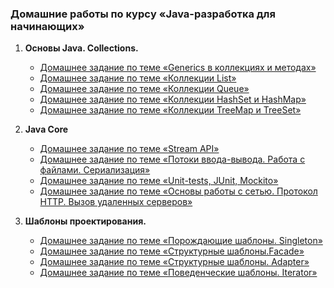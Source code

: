 ### Домашние работы по курcу «Java-разработка для начинающих» ![]()

1. **Основы Java. Collections.**  
    - [Домашнее задание по теме «Generics в коллекциях и методах»](https://github.com/AndreyIljasovJDCP-1/HomeWorkGenerics.git)
    - [Домашнее задание по теме «Коллекции List»](https://github.com/AndreyIljasovJDCP-1/HomeWorkList.git)
    - [Домашнее задание по теме «Коллекции Queue»](https://github.com/AndreyIljasovJDCP-1/HomeWorkQueue.git)
    - [Домашнее задание по теме «Коллекции HashSet и HashMap»](https://github.com/AndreyIljasovJDCP-1/HomeWorkHash2.git)
    - [Домашнее задание по теме «Коллекции TreeMap и TreeSet»](https://github.com/AndreyIljasovJDCP-1/HomeWorkTree.git)
    
2. **Java Core**
    - [Домашнее задание по теме «Stream API»](https://github.com/AndreyIljasovJDCP-1/HomeWorkStreamAPI.git)  
    - [Домашнее задание по теме «Потоки ввода-вывода. Работа с файлами. Сериализация»](https://github.com/AndreyIljasovJDCP-1/HomeWorkIO.git)  
    - [Домашнее задание по теме «Unit-tests, JUnit, Mockito»](https://github.com/AndreyIljasovJDCP-1/geo-service.git)  
    - [Домашнее задание по теме «Основы работы с сетью. Протокол HTTP. Вызов удаленных серверов»](https://github.com/AndreyIljasovJDCP-1/HomeWorkNet.git)

3. **Шаблоны проектирования.**  
    - [Домашнее задание по теме «Порождающие шаблоны. Singleton»](https://github.com/AndreyIljasovJDCP-1/homeWorkSingleton.git)  
    - [Домашнее задание по теме «Структурные шаблоны.Facade»](https://github.com/AndreyIljasovJDCP-1/HomeWorkFacade.git)
    - [Домашнее задание по теме «Структурные шаблоны. Adapter»](https://github.com/AndreyIljasovJDCP-1/HomeWorkAdapter.git)
    - [Домашнее задание по теме «Поведенческие шаблоны. Iterator»](https://github.com/AndreyIljasovJDCP-1/FibonacciIterator.git)

